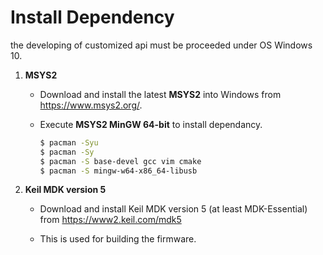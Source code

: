 # Install Dependency

the developing of customized api must be proceeded under OS Windows 10.

1. **MSYS2**

    - Download and install the latest **MSYS2** into Windows from <https://www.msys2.org/>.

    - Execute **MSYS2 MinGW 64-bit** to install dependancy.

        ```bash
        $ pacman -Syu
        $ pacman -Sy
        $ pacman -S base-devel gcc vim cmake
        $ pacman -S mingw-w64-x86_64-libusb
        ```

2. **Keil MDK version 5**

    - Download and install Keil MDK version 5 (at least MDK-Essential) from https://www2.keil.com/mdk5

    - This is used for building the firmware.
